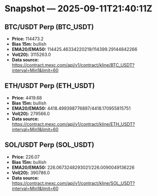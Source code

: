 # Snapshot — 2025-09-11T21:40:11Z

## BTC/USDT Perp (BTC_USDT)
- **Price:** 114473.2
- **Bias 15m:** bullish
- **EMA20/EMA50:** 114425.46334220219/114399.29144842266
- **Vol(20):** 3115263.0
- **Data source:** https://contract.mexc.com/api/v1/contract/kline/BTC_USDT?interval=Min1&limit=60

## ETH/USDT Perp (ETH_USDT)
- **Price:** 4419.68
- **Bias 15m:** bullish
- **EMA20/EMA50:** 4418.499398776897/4418.170955815751
- **Vol(20):** 279566.0
- **Data source:** https://contract.mexc.com/api/v1/contract/kline/ETH_USDT?interval=Min1&limit=60

## SOL/USDT Perp (SOL_USDT)
- **Price:** 226.07
- **Bias 15m:** bullish
- **EMA20/EMA50:** 226.0673248293021/226.0090049136226
- **Vol(20):** 390786.0
- **Data source:** https://contract.mexc.com/api/v1/contract/kline/SOL_USDT?interval=Min1&limit=60
